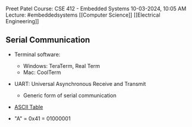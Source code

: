 Preet Patel
Course: CSE 412 - Embedded Systems
10-03-2024, 10:05 AM
Lecture: 
#embeddedsystems 
[[Computer Science]]
[[Electrical Engineering]]

## Serial Communication
- Terminal software:
	- Windows: TeraTerm, Real Term
	- Mac: CoolTerm

- UART: Universal Asynchronous Receive and Transmit
	- Generic form of serial communication
- [ASCII Table](http://www.asciitable.com/)
- "A" = 0x41 = 01000001